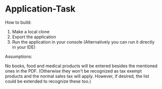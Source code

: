 # Application-Task

How to build:

1. Make a local clone
2. Export the application
3. Run the application in your console
(Alternatively you can run it directly in your IDE)

Assumptions: 

No books, food and medical products will be entered besides the mentioned ones in the PDF. (Otherwise they won't be recognized as tax exempt products and the normal sales tax will apply. However, if desired, the list could be extended to recognize these too.)
